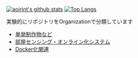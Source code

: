[![aoirint's github stats](https://github-readme-stats.vercel.app/api?username=aoirint&count_private=true)](https://github.com/aoirint)
[![Top Langs](https://github-readme-stats.vercel.app/api/top-langs/?username=aoirint&layout=compact)](https://github.com/aoirint)

実験的にリポジトリをOrganizationで分類しています

- [単発制作物など](https://github.com/aoirint-sandbox)
- [部屋センシング・オンライン化システム](https://github.com/aoirint-roomsystem)
- [Docker化関連](https://github.com/aoirint-docker)

<!--
### Hi there 👋

**aoirint/aoirint** is a ✨ _special_ ✨ repository because its `README.md` (this file) appears on your GitHub profile.

Here are some ideas to get you started:

- 🔭 I’m currently working on ...
- 🌱 I’m currently learning ...
- 👯 I’m looking to collaborate on ...
- 🤔 I’m looking for help with ...
- 💬 Ask me about ...
- 📫 How to reach me: ...
- 😄 Pronouns: ...
- ⚡ Fun fact: ...
-->
